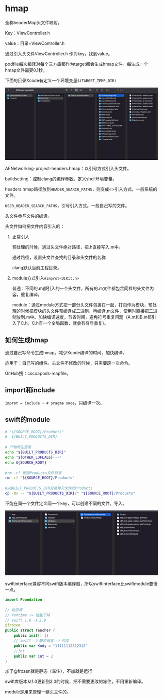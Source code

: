 # hmap

全称headerMap头文件映射。

Key：ViewController.h  

value：目录+ViewController.h

通过引入头文件ViewController.h 作为key，找到value。

podfile每次编译对每个三方库都作为target都会生成hmap文件。每生成一个hmap文件需要0.1秒。

下面的目录Xcode有定义一个环境变量`$(TARGET_TEMP_DIR)`

![image-20220706200027498](hmap.assets/image-20220706200027498.png)

AFNetworking-project-headers.hmap：以引号方式引入头文件。

buildsetting：控制clang的编译参数。定义shell环境变量。

headers.hmap路径放到`HEADER_SEARCH_PATHS`，则变成<>引入方式。一般系统的文件。

`USER_HEADER_SEARCH_PATHS`，引号引入方式。一般自己写的文件。

头文件参与文件的编译。

头文件如何把文件内容引入的：

1. 正常引入

   预处理的时候，通过头文件绝对路径，把.h直接写入.m中。

   通过路径，设置头文件查找的目录和头文件的名称

   clang默认当前工程目录。

2. module方式引入`#improt<UIKit.h>`

   普通：不同的.m都引入的一个头文件，所有的.m文件都包含同样的头文件内容，重复编译。

   module：通过module方式把一部分头文件包裹在一起，打包作为模块，预处理的时候把模块的头文件预编译成二进制，再编译.m文件，使用时直接把二进制放到.m中。加快编译速度，节省时间，避免符号重复问题（A.m和B.m都引入了C.h，C.h有一个全局函数，就会有符号重复）。

## 如何生成hmap

通过自己写命令生成hmap。减少Xcode编译的时间，加快编译。

适用于：自己写的组件。头文件不修改的时候，只需要跑一次命令。

GitHub搜：cocoapods-mapfile。

## import和include

`improt = include + # pragma once`，只编译一次。

## swift的module

```sh
# "${SOURCE_ROOT}/Products"
#  ${BUILT_PRODUCTS_DIR}

# 产物所在目录
echo "${BUILT_PRODUCTS_DIR}"
echo "${OTHER_LDFLAGS}---"
echo ${SOURCE_ROOT}

#rm -rf 删除Products文件目录
rm -rf "${SOURCE_ROOT}/Products"

#从BUILT_PRODUCTS_DIR目录拷贝文件到Products
cp -Rv -- "${BUILT_PRODUCTS_DIR}/" "${SOURCE_ROOT}/Products"
```

不能在同一个文件定义同一个key，可以创建不同的文件，导入。

![image-20220520220255273](assets/image-20220520220255273.png)

swiftinterface兼容不同swift版本编译器，所以swiftinterface比swiftmodule要慢一点。

```swift
import Foundation

// 动态库
// runtime -> 性能下降
// swift 1.0 -》 2.0
@frozen
public struct Teacher {
    public init() {}
    // swift -》静态语言 -〉内存
    public var Kody = "11111112312312"
    //int
    public var Cat = 2
}
```

加了@frozen就是静态（冻住），不加就是运行

swift库版本从1.0更新到2.0的时候，把不需要更改的冻住，不用重新编译。

module是用来管理一组头文件的。

